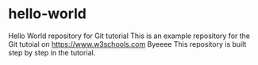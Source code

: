 # hello-world
Hello World repository for Git tutorial
This is an example repository for the Git tutoial on https://www.w3schools.com
Byeeee
This repository is built step by step in the tutorial.
